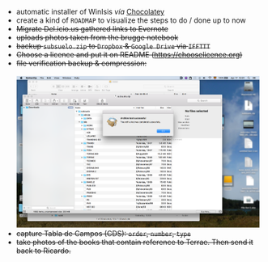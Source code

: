 * automatic installer of WinIsis _vía_ [Chocolatey](https://chocolatey.org/)
* create a kind of `ROADMAP` to visualize the steps to do / done up to now
* ~~Migrate Del.icio.us gathered links to Evernote~~
* ~~uploads photos taken from the brugge notebook~~
* ~~backup `subsuelo.zip` to `Dropbox` & `Google Drive` via `IFFTTT`~~
* ~~Choose a licence and put it on README (https://chooselicence.org)~~
* ~~file verification backup & compression:~~
  <BR></BR>
	![3929066438-subsuelo-compress-ok.png](images/1962475127-3929066438-subsuelo-compress-ok.png)
* ~~capture Tabla de Campos (CDS): `order`, `number`, `type`~~
* ~~take photos of the books that contain reference to Terrae. Then send it back to Ricardo.~~
